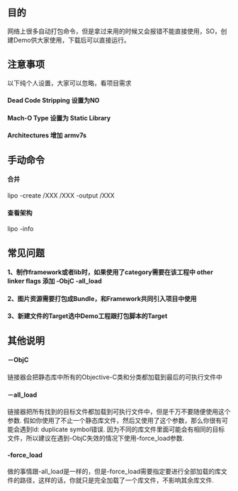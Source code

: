 ## 目的
网络上很多自动打包命令，但是拿过来用的时候又会报错不能直接使用，SO，创建Demo供大家使用，下载后可以直接运行。

## 注意事项
以下纯个人设置，大家可以忽略，看项目需求
#### Dead Code Stripping 设置为NO
#### Mach-O Type 设置为 Static Library
#### Architectures 增加 armv7s

## 手动命令
#### 合并
lipo -create /XXX /XXX -output /XXX
#### 查看架构
lipo -info

## 常见问题
#### 1、制作framework或者lib时，如果使用了category需要在该工程中 other linker flags 添加 -ObjC -all_load
#### 2、图片资源需要打包成Bundle，和Framework共同引入项目中使用
#### 3、新建文件的Target选中Demo工程跟打包脚本的Target

## 其他说明
#### －ObjC
链接器会把静态库中所有的Objective-C类和分类都加载到最后的可执行文件中
#### －all_load
链接器把所有找到的目标文件都加载到可执行文件中，但是千万不要随便使用这个参数.
假如你使用了不止一个静态库文件，然后又使用了这个参数，那么你很有可能会遇到ld: duplicate symbol错误.
因为不同的库文件里面可能会有相同的目标文件，所以建议在遇到-ObjC失效的情况下使用-force_load参数.
#### -force_load
做的事情跟-all_load是一样的，但是-force_load需要指定要进行全部加载的库文件的路径，这样的话，你就只是完全加载了一个库文件，不影响其余库文件.

